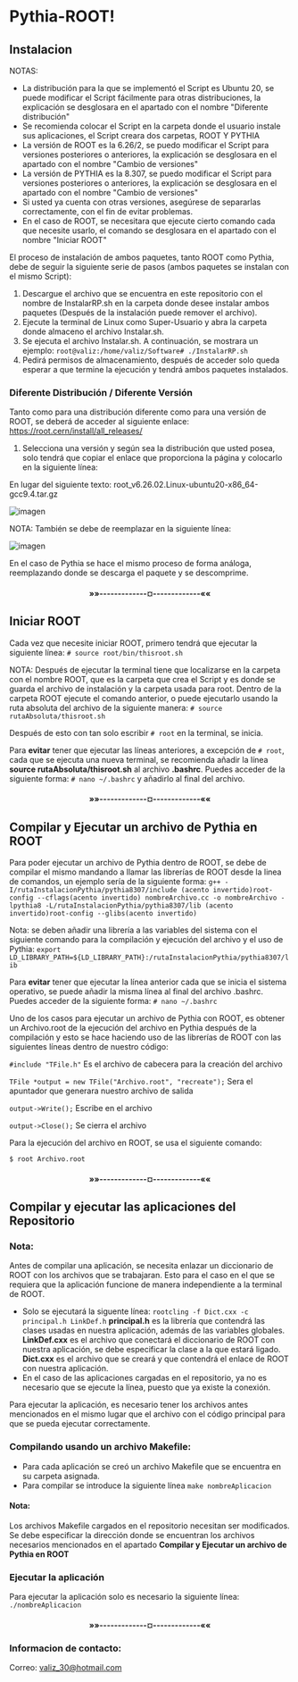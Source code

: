 # Pythia-ROOT!

## Instalacion 
NOTAS:
- La distribución para la que se implementó el Script es Ubuntu 20, se puede modificar el Script fácilmente para otras distribuciones, la explicación se desglosara en el apartado con el nombre "Diferente distribución"
- Se recomienda colocar el Script en la carpeta donde el usuario instale sus aplicaciones, el Script creara dos carpetas, ROOT Y PYTHIA
- La versión de ROOT es la 6.26/2, se puedo modificar el Script para versiones posteriores o anteriores, la explicación se desglosara en el apartado con el nombre "Cambio de versiones"
- La versión de PYTHIA es la 8.307, se puedo modificar el Script para versiones posteriores o anteriores, la explicación se desglosara en el apartado con el nombre "Cambio de versiones"
- Si usted ya cuenta con otras versiones, asegúrese de separarlas correctamente, con el fin de evitar problemas.
- En el caso de ROOT, se necesitara que ejecute cierto comando cada que necesite usarlo, el comando se desglosara en el apartado con el nombre "Iniciar ROOT"

El proceso de instalación de ambos paquetes, tanto ROOT como Pythia, debe de seguir la siguiente serie de pasos (ambos paquetes se instalan con el mismo Script):

1. Descargue el archivo que se encuentra en este repositorio con el nombre de InstalarRP.sh en la carpeta donde desee instalar ambos paquetes (Después de la instalación puede remover el archivo).
2. Ejecute la terminal de Linux como Super-Usuario y abra la carpeta donde almaceno el archivo Instalar.sh.
3. Se ejecuta el archivo Instalar.sh. A continuación, se mostrara un ejemplo:
`root@valiz:/home/valiz/Software# ./InstalarRP.sh`
4. Pedirá permisos de almacenamiento, después de acceder solo queda esperar a que termine la ejecución y tendrá ambos paquetes instalados.

### Diferente Distribución / Diferente Versión

Tanto como para una distribución diferente como para una versión de ROOT, se deberá de acceder al siguiente enlace: https://root.cern/install/all_releases/
1. Selecciona una versión y según sea la distribución que usted posea, solo tendrá que copiar el enlace que proporciona la página y colocarlo en la siguiente línea:

En lugar del siguiente texto: root_v6.26.02.Linux-ubuntu20-x86_64-gcc9.4.tar.gz

![imagen](https://user-images.githubusercontent.com/83610345/175755570-c552500c-0b2d-4c73-b753-75def3985bc7.png)

NOTA: También se debe de reemplazar en la siguiente línea:

![imagen](https://user-images.githubusercontent.com/83610345/175755687-f8f79288-7596-43d5-99db-3a633e2235c9.png)

En el caso de Pythia se hace el mismo proceso de forma análoga, reemplazando donde se descarga el paquete y se descomprime.

<h4 align="center">»»-------------¤-------------««</h4>

## Iniciar ROOT

Cada vez que necesite iniciar ROOT, primero tendrá que ejecutar la siguiente línea: `# source root/bin/thisroot.sh`

NOTA: Después de ejecutar la terminal tiene que localizarse en la carpeta con el nombre ROOT, que es la carpeta que crea el Script y es donde se guarda el archivo de instalación y la carpeta usada para root.
Dentro de la carpeta ROOT ejecute el comando anterior, o puede ejecutarlo usando la ruta absoluta del archivo de la siguiente manera: `# source rutaAbsoluta/thisroot.sh`

Después de esto con tan solo escribir `# root` en la terminal, se inicia.

Para **evitar** tener que ejecutar las líneas anteriores, a excepción de `# root`, cada que se ejecuta una nueva terminal, se recomienda añadir la línea **source rutaAbsoluta/thisroot.sh** al archivo **.bashrc**. Puedes acceder de la siguiente forma: 
`# nano ~/.bashrc` y añadirlo al final del archivo.

<h4 align="center">»»-------------¤-------------««</h4>

## Compilar y Ejecutar un archivo de Pythia en ROOT
Para poder ejecutar un archivo de Pythia dentro de ROOT, se debe de compilar el mismo mandando a llamar las librerías de ROOT desde la linea de comandos, un ejemplo sería de la siguiente forma: 
`g++ -I/rutaInstalacionPythia/pythia8307/include (acento invertido)root-config --cflags(acento invertido) nombreArchivo.cc -o nombreArchivo -lpythia8 -L/rutaInstalacionPythia/pythia8307/lib (acento invertido)root-config --glibs(acento invertido)` 

Nota: se deben añadir una librería a las variables del sistema con el siguiente comando para la compilación y ejecución del archivo y el uso de Pythia:  `export LD_LIBRARY_PATH=${LD_LIBRARY_PATH}:/rutaInstalacionPythia/pythia8307/lib` 

Para **evitar** tener que ejecutar la línea anterior cada que se inicia el sistema operativo, se puede añadir la misma línea al final del archivo .bashrc. Puedes acceder de la siguiente forma:  `# nano ~/.bashrc`  

Uno de los casos para ejecutar un archivo de Pythia con ROOT, es obtener un Archivo.root de la ejecución del archivo en Pythia después de la compilación y esto se hace haciendo uso de las librerías de ROOT con las siguientes líneas dentro de nuestro código: 

`#include "TFile.h"` Es el archivo de cabecera para la creación del archivo

`TFile *output = new TFile("Archivo.root", "recreate");` Sera el apuntador que generara nuestro archivo de salida

`output->Write();` Escribe en el archivo

`output->Close();` Se cierra el archivo

Para la ejecución del archivo en ROOT, se usa el siguiente comando: 

`$ root Archivo.root`

<h4 align="center">»»-------------¤-------------««</h4>

## Compilar y ejecutar las aplicaciones del Repositorio

### Nota: 
Antes de compilar una aplicación, se necesita enlazar un diccionario de ROOT con los archivos que se trabajaran. Esto para el caso en el que se requiera que la aplicación funcione de manera independiente a la terminal de ROOT. 

- Solo se ejecutará la siguente línea: `rootcling -f Dict.cxx -c principal.h LinkDef.h`
  **principal.h** es la librería que contendrá las clases usadas en nuestra aplicación, además de las variables globales. 
  **LinkDef.cxx** es el archivo que conectará el diccionario de ROOT con nuestra aplicación, se debe especificar la clase a la que estará ligado. 
  **Dict.cxx** es el archivo que se creará y que contendrá el enlace de ROOT con nuestra aplicación. 
- En el caso de las aplicaciones cargadas en el repositorio, ya no es necesario que se ejecute la línea, puesto que ya existe la conexión. 

Para ejecutar la aplicación, es necesario tener los archivos antes mencionados en el mismo lugar que el archivo con el código principal para que se pueda ejecutar correctamente. 

### Compilando usando un archivo Makefile: 
- Para cada aplicación se creó un archivo Makefile que se encuentra en su carpeta asignada. 
- Para compilar se introduce la siguiente línea `make nombreAplicacion` 

#### Nota:
Los archivos Makefile cargados en el repositorio necesitan ser modificados. Se debe especificar la dirección donde se encuentran los archivos necesarios mencionados en el apartado **Compilar y Ejecutar un archivo de Pythia en ROOT** 


### Ejecutar la aplicación 
Para ejecutar la aplicación solo es necesario la siguiente línea: `./nombreAplicacion` 

<h4 align="center">»»-------------¤-------------««</h4>

### Informacion de contacto: 
Correo: valiz_30@hotmail.com


